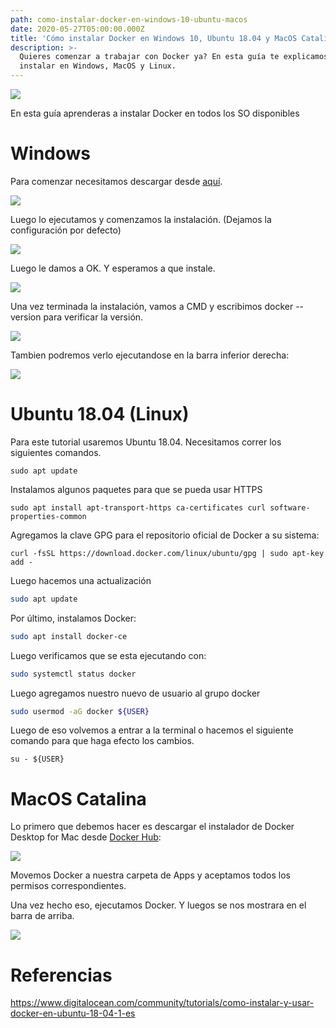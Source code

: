 ```yaml
---
path: como-instalar-docker-en-windows-10-ubuntu-macos
date: 2020-05-27T05:00:00.000Z
title: 'Cómo instalar Docker en Windows 10, Ubuntu 18.04 y MacOS Catalina'
description: >-
  Quieres comenzar a trabajar con Docker ya? En esta guía te explicamos como
  instalar en Windows, MacOS y Linux.
---
```

![](/assets/programador.jpg)



En esta guía aprenderas a instalar Docker en todos los SO disponibles

# Windows

Para comenzar necesitamos descargar desde [aquí](https://hub.docker.com/editions/community/docker-ce-desktop-windows).

![](/assets/windows-docker-installer.jpg)

Luego lo ejecutamos y comenzamos la instalación. (Dejamos la configuración por defecto)

![](/assets/docker-windows-first.png)

Luego le damos a OK. Y esperamos a que instale.

![](/assets/docker-windows-second.png)

Una vez terminada la instalación, vamos a CMD y escribimos docker --version para verificar la versión.

![](/assets/docker-windows-thrid.png)

Tambien podremos verlo ejecutandose en la barra inferior derecha:

![](/assets/docker-icon.png)

# Ubuntu 18.04 (Linux)

Para este tutorial usaremos Ubuntu 18.04. Necesitamos correr los siguientes comandos.

```
sudo apt update
```

Instalamos algunos paquetes para que se pueda usar HTTPS

```
sudo apt install apt-transport-https ca-certificates curl software-properties-common
```

Agregamos la clave GPG para el repositorio oficial de Docker a su sistema:

```
curl -fsSL https://download.docker.com/linux/ubuntu/gpg | sudo apt-key add -
```

Luego hacemos una actualización

```bash
sudo apt update
```

Por último, instalamos Docker:

```bash
sudo apt install docker-ce
```

Luego verificamos que se esta ejecutando con:

```bash
sudo systemctl status docker
```

Luego agregamos nuestro nuevo de usuario al grupo docker

```bash
sudo usermod -aG docker ${USER}
```

Luego de eso volvemos a entrar a la terminal o hacemos el siguiente comando para que haga efecto los cambios.

```
su - ${USER}
```

# MacOS Catalina

Lo primero que debemos hacer es descargar el instalador de Docker Desktop for Mac desde [Docker Hub](https://hub.docker.com/editions/community/docker-ce-desktop-mac/): 

![](/assets/macos-docker-installer.jpg)

Movemos Docker a nuestra carpeta de Apps y aceptamos todos los permisos correspondientes.

Una vez hecho eso, ejecutamos Docker. Y luegos se nos mostrara en el barra de arriba.

![](/assets/docker-badge.jpg)

# Referencias

https://www.digitalocean.com/community/tutorials/como-instalar-y-usar-docker-en-ubuntu-18-04-1-es
